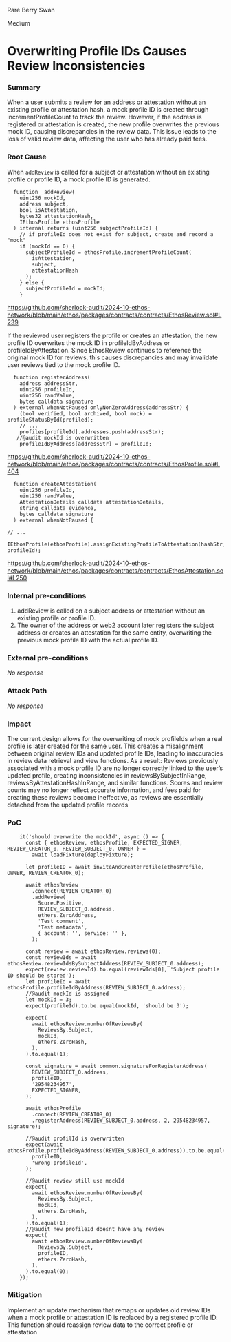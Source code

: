 Rare Berry Swan

Medium

# Overwriting Profile IDs Causes Review Inconsistencies

### Summary

When a user submits a review for an address or attestation without an existing profile or attestation hash, a mock profile ID is created through incrementProfileCount to track the review. However, if the address is registered or  attestation is created, the new profile overwrites the previous mock ID, causing discrepancies in the review data. This issue leads to the loss of valid review data, affecting the user who has already paid fees.

### Root Cause

When `addReview` is called for a subject or attestation without an existing profile or profile ID, a mock profile ID is generated. 

```solidity
  function _addReview(
    uint256 mockId,
    address subject,
    bool isAttestation,
    bytes32 attestationHash,
    IEthosProfile ethosProfile
  ) internal returns (uint256 subjectProfileId) {
    // if profileId does not exist for subject, create and record a "mock"
    if (mockId == 0) {
      subjectProfileId = ethosProfile.incrementProfileCount(
        isAttestation,
        subject,
        attestationHash
      );
    } else {
      subjectProfileId = mockId;
    }
```

https://github.com/sherlock-audit/2024-10-ethos-network/blob/main/ethos/packages/contracts/contracts/EthosReview.sol#L239

If the reviewed user registers the profile or creates an attestation, the new profile ID overwrites the mock ID in profileIdByAddress or profileIdByAttestation. Since EthosReview continues to reference the original mock ID for reviews, this causes discrepancies and may invalidate user reviews tied to the mock profile ID.

```solidity
  function registerAddress(
    address addressStr,
    uint256 profileId,
    uint256 randValue,
    bytes calldata signature
  ) external whenNotPaused onlyNonZeroAddress(addressStr) {
    (bool verified, bool archived, bool mock) = profileStatusById(profiled);
    // ...
    profiles[profileId].addresses.push(addressStr);
   //@audit mockId is overwritten 
    profileIdByAddress[addressStr] = profileId;

```

https://github.com/sherlock-audit/2024-10-ethos-network/blob/main/ethos/packages/contracts/contracts/EthosProfile.sol#L404

```solidity
  function createAttestation(
    uint256 profileId,
    uint256 randValue,
    AttestationDetails calldata attestationDetails,
    string calldata evidence,
    bytes calldata signature
  ) external whenNotPaused {

// ...
    IEthosProfile(ethosProfile).assignExistingProfileToAttestation(hashStr, profileId);
```
https://github.com/sherlock-audit/2024-10-ethos-network/blob/main/ethos/packages/contracts/contracts/EthosAttestation.sol#L250



### Internal pre-conditions

1. addReview is called on a subject address or attestation without an existing profile or profile ID.
2. The owner of the address or web2 account later registers the subject address or creates an attestation for the same entity, overwriting the previous mock profile ID with the actual profile ID.

### External pre-conditions

_No response_

### Attack Path

_No response_

### Impact

The current design allows for the overwriting of mock profileIds when a real profile is later created for the same user. This creates a misalignment between original review IDs and updated profile IDs, leading to inaccuracies in review data retrieval and view functions. As a result:
Reviews previously associated with a mock profile ID are no longer correctly linked to the user’s updated profile, creating inconsistencies in reviewsBySubjectInRange, reviewsByAttestationHashInRange, and similar functions.
Scores and review counts may no longer reflect accurate information, and fees paid for creating these reviews become ineffective, as reviews are essentially detached from the updated profile records

### PoC

```solidity
    it('should overwrite the mockId', async () => {
      const { ethosReview, ethosProfile, EXPECTED_SIGNER, REVIEW_CREATOR_0, REVIEW_SUBJECT_0, OWNER } =
        await loadFixture(deployFixture);

      let profileID = await inviteAndCreateProfile(ethosProfile, OWNER, REVIEW_CREATOR_0);

      await ethosReview
        .connect(REVIEW_CREATOR_0)
        .addReview(
          Score.Positive,
          REVIEW_SUBJECT_0.address,
          ethers.ZeroAddress,
          'Test comment',
          'Test metadata',
          { account: '', service: '' },
        );

      const review = await ethosReview.reviews(0);
      const reviewIds = await ethosReview.reviewIdsBySubjectAddress(REVIEW_SUBJECT_0.address);
      expect(review.reviewId).to.equal(reviewIds[0], 'Subject profile ID should be stored');
      let profileId = await ethosProfile.profileIdByAddress(REVIEW_SUBJECT_0.address);
      //@audit mockId is assigned
      let mockId = 3;
      expect(profileId).to.be.equal(mockId, 'should be 3');

      expect(
        await ethosReview.numberOfReviewsBy(
          ReviewsBy.Subject,
          mockId,
          ethers.ZeroHash,
        ),
      ).to.equal(1);

      const signature = await common.signatureForRegisterAddress(
        REVIEW_SUBJECT_0.address,
        profileID,
        '29548234957',
        EXPECTED_SIGNER,
      );

      await ethosProfile
        .connect(REVIEW_CREATOR_0)
        .registerAddress(REVIEW_SUBJECT_0.address, 2, 29548234957, signature);

      //@audit profilId is overwritten
      expect(await ethosProfile.profileIdByAddress(REVIEW_SUBJECT_0.address)).to.be.equal(
        profileID,
        'wrong profileId',
      );

      //@audit review still use mockId
      expect(
        await ethosReview.numberOfReviewsBy(
          ReviewsBy.Subject,
          mockId,
          ethers.ZeroHash,
        ),
      ).to.equal(1);
      //@audit new profileId doesnt have any review
      expect(
        await ethosReview.numberOfReviewsBy(
          ReviewsBy.Subject,
          profileID,
          ethers.ZeroHash,
        ),
      ).to.equal(0);
    });
```

### Mitigation

Implement an update mechanism that remaps or updates old review IDs when a mock profile or attestation ID is replaced by a registered profile ID. This function should reassign review data to the correct profile or attestation